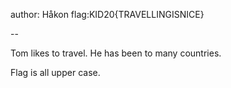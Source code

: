 author: Håkon
flag:KID20{TRAVELLINGISNICE}

--

Tom likes to travel. He has been to many countries. 

Flag is all upper case.